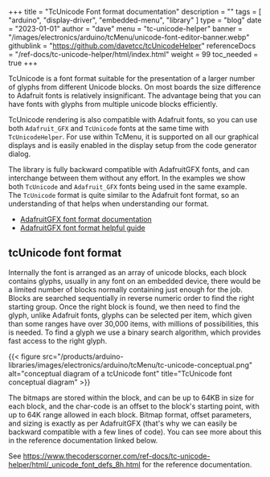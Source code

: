 +++
title = "TcUnicode Font format documentation"
description = ""
tags = [ "arduino", "display-driver", "embedded-menu", "library" ]
type = "blog"
date = "2023-01-01"
author =  "dave"
menu = "tc-unicode-helper"
banner = "/images/electronics/arduino/tcMenu/unicode-font-editor-banner.webp"
githublink = "https://github.com/davetcc/tcUnicodeHelper"
referenceDocs = "/ref-docs/tc-unicode-helper/html/index.html"
weight = 99
toc_needed = true
+++

TcUnicode is a font format suitable for the presentation of a larger number of glyphs from different Unicode blocks. On most boards the size difference to Adafruit fonts is relatively insignificant. The advantage being that you can have fonts with glyphs from multiple unicode blocks efficiently. 

TcUnicode rendering is also compatible with Adafruit fonts, so you can use both `Adafruit_GFX` and `TcUnicode` fonts at the same time with `TcUnicodeHelper`. For use within TcMenu, it is supported on all our graphical displays and is easily enabled in the display setup from the code generator dialog.

The library is fully backward compatible with AdafruitGFX fonts, and can interchange between them without any effort. In the examples we show both `TcUnicode` and `Adafruit_GFX` fonts being used in the same example. The `TcUnicode` format is quite similar to the Adafruit font format, so an understanding of that helps when understanding our format.

* [AdafruitGFX font format documentation](https://learn.adafruit.com/creating-custom-symbol-font-for-adafruit-gfx-library/understanding-the-font-specification)
* [AdafruitGFX font format helpful guide](https://glenviewsoftware.com/projects/products/adafonteditor/adafruit-gfx-font-format/)

## tcUnicode font format

Internally the font is arranged as an array of unicode blocks, each block contains glyphs, usually in any font on an embedded device, there would be a limited number of blocks normally containing just enough for the job. Blocks are searched sequentially in reverse numeric order to find the right starting group. Once the right block is found, we then need to find the glyph, unlike Adafruit fonts, glyphs can be selected per item, which given than some ranges have over 30,000 items, with millions of possibilities, this is needed. To find a glyph we use a binary search algorithm, which provides fast access to the right glyph.

{{< figure src="/products/arduino-libraries/images/electronics/arduino/tcMenu/tc-unicode-conceptual.png" alt="conceptual diagram of a tcUnicode font" title="TcUnicode font conceptual diagram" >}}

The bitmaps are stored within the block, and can be up to 64KB in size for each block, and the char-code is an offset to the block's starting point, with up to 64K range allowed in each block. Bitmap format, offset parameters, and sizing is exactly as per AdafruitGFX (that's why we can easily be backward compatible with a few lines of code). You can see more about this in the reference documentation linked below.

See https://www.thecoderscorner.com/ref-docs/tc-unicode-helper/html/_unicode_font_defs_8h.html for the reference documentation.